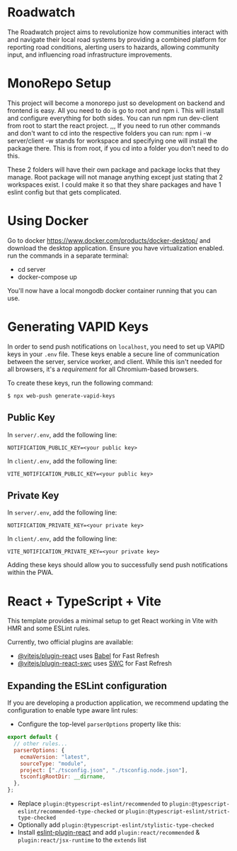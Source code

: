 # Roadwatch

The Roadwatch project aims to revolutionize how communities interact with and
navigate their local road systems by providing a combined platform for
reporting road conditions, alerting users to hazards, allowing community input,
and influencing road infrastructure improvements.

# MonoRepo Setup

This project will become a monorepo just so development on backend and frontend is easy.
All you need to do is go to root and npm i. This will install and configure everything for both sides.
You can run npm run dev-client from root to start the react project.
,,,
If you need to run other commands and don't want to cd into the respective folders you can run:
npm i <package> -w server/client
-w stands for workspace and specifying one will install the package there. This is from root, if you cd into a folder you don't need to do this.

These 2 folders will have their own package and package locks that they manage. Root package will not manage anything except just stating that 2 workspaces exist.
I could make it so that they share packages and have 1 eslint config but that gets complicated.

# Using Docker

Go to docker https://www.docker.com/products/docker-desktop/ and download the desktop application.
Ensure you have virtualization enabled.
run the commands in a separate terminal:

- cd server
- docker-compose up

You'll now have a local mongodb docker container running that you can use.

# Generating VAPID Keys

In order to send push notifications on `localhost`, you need to set up VAPID keys in your `.env` file.
These keys enable a secure line of communication between the server, service worker, and client. While this isn't needed for all browsers, it's a _requirement_ for all Chromium-based browsers.

To create these keys, run the following command:

```console
$ npx web-push generate-vapid-keys
```

## Public Key

In `server/.env`, add the following line:

```
NOTIFICATION_PUBLIC_KEY=<your public key>
```

In `client/.env`, add the following line:

```
VITE_NOTIFICATION_PUBLIC_KEY=<your public key>
```

## Private Key

In `server/.env`, add the following line:

```
NOTIFICATION_PRIVATE_KEY=<your private key>
```

In `client/.env`, add the following line:

```
VITE_NOTIFICATION_PRIVATE_KEY=<your private key>
```

Adding these keys should allow you to successfully send push notifications within the PWA.

# React + TypeScript + Vite

This template provides a minimal setup to get React working in Vite with HMR and some ESLint rules.

Currently, two official plugins are available:

- [@vitejs/plugin-react](https://github.com/vitejs/vite-plugin-react/blob/main/packages/plugin-react/README.md) uses [Babel](https://babeljs.io/) for Fast Refresh
- [@vitejs/plugin-react-swc](https://github.com/vitejs/vite-plugin-react-swc) uses [SWC](https://swc.rs/) for Fast Refresh

## Expanding the ESLint configuration

If you are developing a production application, we recommend updating the configuration to enable type aware lint rules:

- Configure the top-level `parserOptions` property like this:

```js
export default {
  // other rules...
  parserOptions: {
    ecmaVersion: "latest",
    sourceType: "module",
    project: ["./tsconfig.json", "./tsconfig.node.json"],
    tsconfigRootDir: __dirname,
  },
};
```

- Replace `plugin:@typescript-eslint/recommended` to `plugin:@typescript-eslint/recommended-type-checked` or `plugin:@typescript-eslint/strict-type-checked`
- Optionally add `plugin:@typescript-eslint/stylistic-type-checked`
- Install [eslint-plugin-react](https://github.com/jsx-eslint/eslint-plugin-react) and add `plugin:react/recommended` & `plugin:react/jsx-runtime` to the `extends` list
